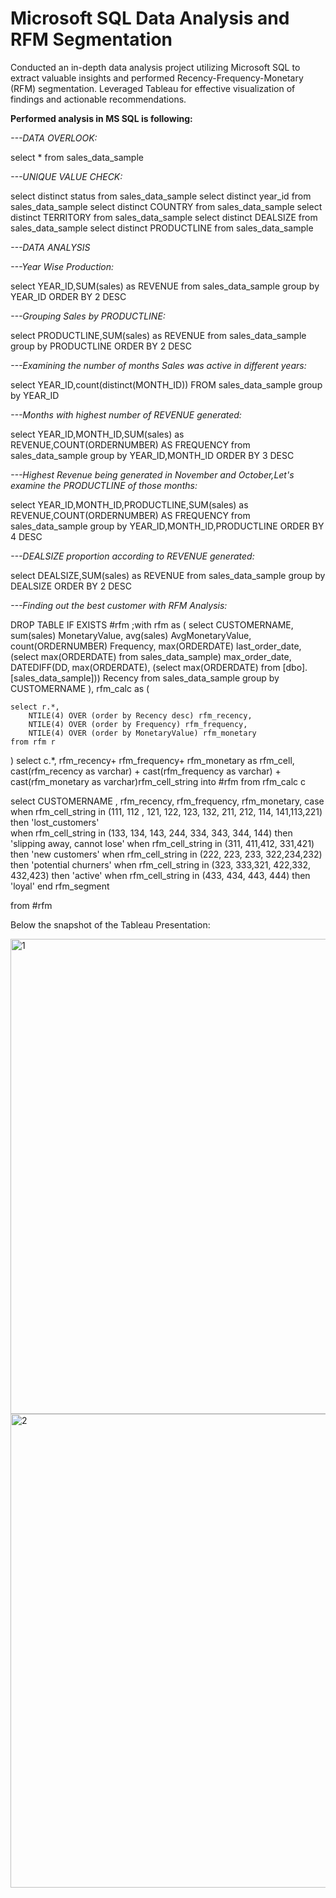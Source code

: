 # Microsoft SQL Data Analysis and RFM Segmentation


Conducted an in-depth data analysis project utilizing Microsoft SQL to extract valuable insights and performed Recency-Frequency-Monetary (RFM) segmentation. Leveraged Tableau for effective visualization of findings and actionable recommendations.

**Performed analysis in MS SQL is following:**


_---DATA OVERLOOK:_

select * from sales_data_sample

_---UNIQUE VALUE CHECK:_

select distinct status from sales_data_sample
select distinct year_id from sales_data_sample
select distinct COUNTRY from sales_data_sample
select distinct TERRITORY from sales_data_sample
select distinct DEALSIZE from sales_data_sample
select distinct PRODUCTLINE from sales_data_sample

_---DATA ANALYSIS_


_---Year Wise Production:_

select YEAR_ID,SUM(sales) as REVENUE
from sales_data_sample
group by YEAR_ID
ORDER BY 2 DESC

_---Grouping Sales by PRODUCTLINE:_

select PRODUCTLINE,SUM(sales) as REVENUE
from sales_data_sample
group by PRODUCTLINE
ORDER BY 2 DESC

_---Examining the number of months Sales was active in different years:_

select YEAR_ID,count(distinct(MONTH_ID)) FROM sales_data_sample
group by YEAR_ID



_---Months with highest number of REVENUE generated:_

select YEAR_ID,MONTH_ID,SUM(sales) as REVENUE,COUNT(ORDERNUMBER) AS FREQUENCY
from sales_data_sample
group by YEAR_ID,MONTH_ID
ORDER BY 3 DESC


_---Highest Revenue being generated in November and October,Let's examine the PRODUCTLINE of those months:_

select YEAR_ID,MONTH_ID,PRODUCTLINE,SUM(sales) as REVENUE,COUNT(ORDERNUMBER) AS FREQUENCY
from sales_data_sample
group by YEAR_ID,MONTH_ID,PRODUCTLINE
ORDER BY 4 DESC




_---DEALSIZE proportion according to REVENUE generated:_

select DEALSIZE,SUM(sales) as REVENUE
from sales_data_sample
group by DEALSIZE
ORDER BY 2 DESC


_---Finding out the best customer with RFM Analysis:_


DROP TABLE IF EXISTS #rfm
;with rfm as 
(
	select 
		CUSTOMERNAME, 
		sum(sales) MonetaryValue,
		avg(sales) AvgMonetaryValue,
		count(ORDERNUMBER) Frequency,
		max(ORDERDATE) last_order_date,
		(select max(ORDERDATE) from sales_data_sample) max_order_date,
		DATEDIFF(DD, max(ORDERDATE), (select max(ORDERDATE) from [dbo].[sales_data_sample])) Recency
	from sales_data_sample
	group by CUSTOMERNAME
),
rfm_calc as
(

	select r.*,
		NTILE(4) OVER (order by Recency desc) rfm_recency,
		NTILE(4) OVER (order by Frequency) rfm_frequency,
		NTILE(4) OVER (order by MonetaryValue) rfm_monetary
	from rfm r
)
select 
	c.*, rfm_recency+ rfm_frequency+ rfm_monetary as rfm_cell,
	cast(rfm_recency as varchar) + cast(rfm_frequency as varchar) + cast(rfm_monetary  as varchar)rfm_cell_string
into #rfm
from rfm_calc c

select CUSTOMERNAME , rfm_recency, rfm_frequency, rfm_monetary,
	case 
		when rfm_cell_string in (111, 112 , 121, 122, 123, 132, 211, 212, 114, 141,113,221) then 'lost_customers'  
		when rfm_cell_string in (133, 134, 143, 244, 334, 343, 344, 144) then 'slipping away, cannot lose' 
		when rfm_cell_string in (311, 411,412, 331,421) then 'new customers'
		when rfm_cell_string in (222, 223, 233, 322,234,232) then 'potential churners'
		when rfm_cell_string in (323, 333,321, 422,332, 432,423) then 'active' 
		when rfm_cell_string in (433, 434, 443, 444) then 'loyal'
	end rfm_segment

from #rfm


Below the snapshot of the Tableau Presentation:

<img width="760" alt="1" src="https://github.com/sumit-kumar-crypto/Microsoft-SQL-Data-Analysis-and-RFM-Segmentation/assets/83686292/f144bb8c-8fcb-4197-9f54-029139d535b1">

<img width="758" alt="2" src="https://github.com/sumit-kumar-crypto/Microsoft-SQL-Data-Analysis-and-RFM-Segmentation/assets/83686292/299777a6-7a2e-4282-b818-077f7e173b1b">

